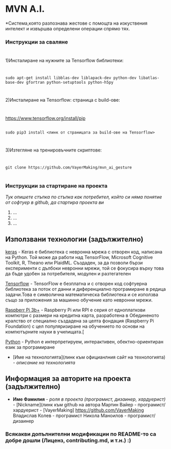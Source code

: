 # MVN A.I.



*Система,която разпознава жестове с помощта на изкуствения интелект и извършва определени операции спрямо тях.





### Инструкции за сваляне
#
1)Инсталиране на нужните за Tensorflow библиотеки: 
#
`sudo apt-get install libblas-dev liblapack-dev python-dev libatlas-base-dev gfortran python-setuptools python-h5py`
#
2)Инсталиране на Tensorflow: страница с build-ове:
#
##
https://www.tensorflow.org/install/pip 
##
`sudo pip3 install <линк от страницата за build-ове на Tensorflow>`
#
3)Изтегляне на тренировъчните скриптове: 
#
`git clone https://github.com/VayerMaking/mvn_ai_gesture`
#

### Инструкции за стартиране на проекта
*Тук опишете стъпка по стъпка как потребител, който си няма понятие от софтуер в github, да стартира проекта ви*

1) ...
2) ...
3) ...

## Използвани технологии (задължително)
[keras](https://keras.io/) - Keras е библиотека с невронна мрежа с отворен код, написана на Python. Той може да работи над TensorFlow, Microsoft Cognitive Toolkit, R, Theano или PlaidML. Създаден, за да позволи бързи експерименти с дълбоки невронни мрежи, той се фокусира върху това да бъде удобен за потребителя, модулен и разтегателен

[Tensorflow](https://www.tensorflow.org/) - TensorFlow е безплатна и с отворен код софтуерна библиотека за поток от данни и диференциално програмиране в редица задачи.Това е символична математическа библиотека и се използва също за приложения за машинно обучение като невронни мрежи. 

[Raspberr Pi 3b+](https://www.raspberrypi.org/) - Raspberry Pi или RPI е серия от едноплаткови компютри с размери на кредитна карта, разработена в Обединеното кралство от специално създадена за целта фондация (Raspberry Pi Foundation) с цел популяризиране на обучението по основи на компютърните науки в училищата.[

[Python](https://www.python.org/) - Python е интерпретируем, интерактивен, обектно-ориентиран език за програмиранe


* [Име на технологията](линк към официанлния сайт на технологията) - *описание на технологията*

## Информация за авторите на проекта (задължително)

* **Име Фамилия** - *роля в проекта (програмист, дизаинер, хардуерист)* - [Nickname](линк към github на автора
Мартин Вайер - програмист/хардуерист - [VayerMaking] https://github.com/VayerMaking
Владислав Колев - програмист
Никола Маноилов - програмист/дизаинер

### Всякакви допълнителни модификации по README-то са добре дошли (Лиценз, contributing.md, и т.н.) :)
